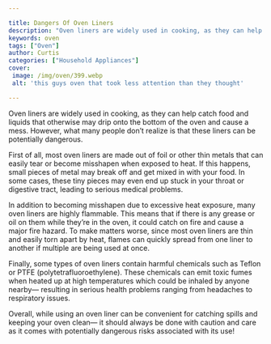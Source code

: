 ```yaml
---

title: Dangers Of Oven Liners
description: "Oven liners are widely used in cooking, as they can help catch food and liquids that otherwise may drip onto the bottom of the ove...find out now"
keywords: oven
tags: ["Oven"]
author: Curtis
categories: ["Household Appliances"]
cover: 
 image: /img/oven/399.webp
 alt: 'this guys oven that took less attention than they thought'

---
```


Oven liners are widely used in cooking, as they can help catch food and liquids that otherwise may drip onto the bottom of the oven and cause a mess. However, what many people don’t realize is that these liners can be potentially dangerous.

First of all, most oven liners are made out of foil or other thin metals that can easily tear or become misshapen when exposed to heat. If this happens, small pieces of metal may break off and get mixed in with your food. In some cases, these tiny pieces may even end up stuck in your throat or digestive tract, leading to serious medical problems. 

In addition to becoming misshapen due to excessive heat exposure, many oven liners are highly flammable. This means that if there is any grease or oil on them while they’re in the oven, it could catch on fire and cause a major fire hazard. To make matters worse, since most oven liners are thin and easily torn apart by heat, flames can quickly spread from one liner to another if multiple are being used at once. 

Finally, some types of oven liners contain harmful chemicals such as Teflon or PTFE (polytetrafluoroethylene). These chemicals can emit toxic fumes when heated up at high temperatures which could be inhaled by anyone nearby— resulting in serious health problems ranging from headaches to respiratory issues. 

Overall, while using an oven liner can be convenient for catching spills and keeping your oven clean— it should always be done with caution and care as it comes with potentially dangerous risks associated with its use!
